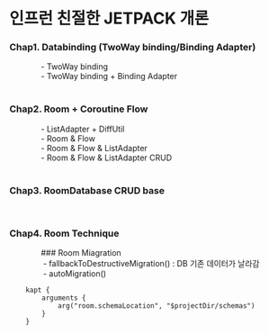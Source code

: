 # 인프런 친절한 JETPACK 개론


### Chap1. Databinding (TwoWay binding/Binding Adapter)<br>
    - TwoWay binding <br>
    - TwoWay binding + Binding Adapter<br>
<br>
### Chap2. Room + Coroutine Flow<br>
    - ListAdapter + DiffUtil<br>
    - Room & Flow<br>
    - Room & Flow & ListAdapter<br>
    - Room & Flow & ListAdapter CRUD<br>
<br>
### Chap3. RoomDatabase CRUD base<br>

<br>

### Chap4. Room Technique <br>

    ### Room Miagration <br>
           - fallbackToDestructiveMigration() : DB 기존 데이터가 날라감<br>
           - autoMigration() 
           
        
        kapt {
            arguments {
                arg("room.schemaLocation", "$projectDir/schemas")
            }
        }
           
        
